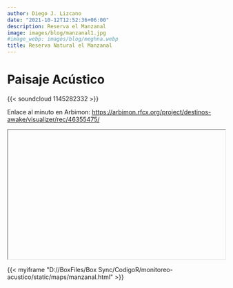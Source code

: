 ```yaml
---
author: Diego J. Lizcano
date: "2021-10-12T12:52:36+06:00"
description: Reserva el Manzanal
image: images/blog/manzanal1.jpg
#image_webp: images/blog/meghna.webp
title: Reserva Natural el Manzanal
---
```


# Paisaje Acústico

{{< soundcloud 1145282332 >}}


Enlace al minuto en Arbimon: https://arbimon.rfcx.org/project/destinos-awake/visualizer/rec/46355475/

<iframe seamless src="D://BoxFiles/Box Sync/CodigoR/monitoreo-acustico/static/maps/manzanal.html" width="100%" height="300"></iframe>

{{< myiframe "D://BoxFiles/Box Sync/CodigoR/monitoreo-acustico/static/maps/manzanal.html" >}}

